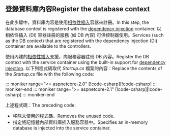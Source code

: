 ## <a name="register-the-database-context"></a><span data-ttu-id="37c3a-101">登錄資料庫內容</span><span class="sxs-lookup"><span data-stu-id="37c3a-101">Register the database context</span></span>

<span data-ttu-id="37c3a-102">在此步驟中，資料庫內容是使用[相依性插入](xref:fundamentals/dependency-injection)容器來註冊。</span><span class="sxs-lookup"><span data-stu-id="37c3a-102">In this step, the database context is registered with the [dependency injection](xref:fundamentals/dependency-injection) container.</span></span> <span data-ttu-id="37c3a-103">以相依性插入 (DI) 容器註冊的服務 (如 DB 內容) 可供控制器使用。</span><span class="sxs-lookup"><span data-stu-id="37c3a-103">Services (such as the DB context) that are registered with the dependency injection (DI) container are available to the controllers.</span></span>

<span data-ttu-id="37c3a-104">使用內建的[相依性插入](xref:fundamentals/dependency-injection)支援，向服務容器註冊 DB 內容。</span><span class="sxs-lookup"><span data-stu-id="37c3a-104">Register the DB context with the service container using the built-in support for [dependency injection](xref:fundamentals/dependency-injection).</span></span> <span data-ttu-id="37c3a-105">以下列程式碼取代 *Startup.cs* 檔案的內容：</span><span class="sxs-lookup"><span data-stu-id="37c3a-105">Replace the contents of the *Startup.cs* file with the following code:</span></span>

::: moniker range="<= aspnetcore-2.0"
<span data-ttu-id="37c3a-106">[!code-csharp[](../../tutorials/first-web-api/samples/2.0/TodoApi/Startup.cs?highlight=2,4,12-13)]</span><span class="sxs-lookup"><span data-stu-id="37c3a-106">[!code-csharp[](../../tutorials/first-web-api/samples/2.0/TodoApi/Startup.cs?highlight=2,4,12-13)]</span></span>
::: moniker-end
::: moniker range=">= aspnetcore-2.1"
<span data-ttu-id="37c3a-107">[!code-csharp[](../../tutorials/first-web-api/samples/2.1/TodoApi/Startup.cs?highlight=3,5,13-14)]</span><span class="sxs-lookup"><span data-stu-id="37c3a-107">[!code-csharp[](../../tutorials/first-web-api/samples/2.1/TodoApi/Startup.cs?highlight=3,5,13-14)]</span></span>
::: moniker-end

<span data-ttu-id="37c3a-108">上述程式碼：</span><span class="sxs-lookup"><span data-stu-id="37c3a-108">The preceding code:</span></span>

* <span data-ttu-id="37c3a-109">移除未使用的程式碼。</span><span class="sxs-lookup"><span data-stu-id="37c3a-109">Removes the unused code.</span></span>
* <span data-ttu-id="37c3a-110">指定將記憶體內部資料庫插入服務容器中。</span><span class="sxs-lookup"><span data-stu-id="37c3a-110">Specifies an in-memory database is injected into the service container.</span></span>
